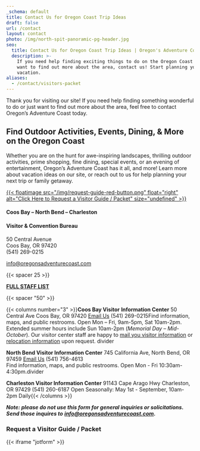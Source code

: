 ```yaml
---
_schema: default
title: Contact Us for Oregon Coast Trip Ideas
draft: false
url: /contact
layout: contact
photo: /img/north-spit-panoramic-pg-header.jpg
seo:
  title: Contact Us for Oregon Coast Trip Ideas | Oregon's Adventure Coast
  description: >-
    If you need help finding exciting things to do on the Oregon Coast or just
    want to find out more about the area, contact us! Start planning your
    vacation.
aliases:
  - /contact/visitors-packet
---
```

Thank you for visiting our site! If you need help finding something wonderful to do or just want to find out more about the area, feel free to contact Oregon’s Adventure Coast today.

## Find Outdoor Activities, Events, Dining, & More on the Oregon Coast

Whether you are on the hunt for awe-inspiring landscapes, thrilling outdoor activities, prime shopping, fine dining, special events, or an evening of entertainment, Oregon’s Adventure Coast has it all, and more! Learn more about vacation ideas on our site, or reach out to us for help planning your next trip or family getaway.

[{{< floatimage src="/img/request-guide-red-button.png" float="right" alt="Click Here to Request a Visitor Guide / Packet" size="undefined" >}}](#contactform)

#### Coos Bay – North Bend – Charleston

#### Visitor & Convention Bureau

50 Central Avenue<br>Coos Bay, OR 97420<br>(541) 269-0215

[info@oregonsadventurecoast.com](mailto:info@oregonsadventurecoast.com)

{{< spacer 25 >}}

[**FULL STAFF LIST**](https://www.oregonsadventurecoast.com/staff-directory/)

{{< spacer "50" >}}

{{< columns number="3" >}}**Coos Bay Visitor** **Information Center** 50 Central Ave Coos Bay, OR 97420 [Email Us](mailto:info@oregonsadventurecoast.com) (541) 269-0215Find information, maps, and public restrooms. Open Mon – Fri, 9am-5pm, Sat 10am-2pm. Extended summer hours include Sun 10am-2pm (*Memorial Day – Mid-October*). Our visitor center staff are happy to [mail you visitor information](#contactform) or [relocation information](/relocation-info-request/#relocationform) upon request. divider

**North Bend Visitor Information Center** 745 California Ave, North Bend, OR 97459 [Email Us](mailto:nbinfo@northbendcity.org) (541) 756-4613<br>Find information, maps, and public restrooms. Open Mon - Fri 10:30am-4:30pm.divider

**Charleston Visitor Information Center** 91143 Cape Arago Hwy Charleston, OR 97429 (541) 260-6187 Open Seasonally: May 1st - September, 10am-2pm Daily{{< /columns >}}

***Note: please do not use this form for general inquiries or solicitations. Send those inquires to*** [***info@oregonsadventurecoast.com***](mailto:info@oregonsadventurecoast.com)***.***

### Request a Visitor Guide / Packet

{{< iframe "jotform" >}}
